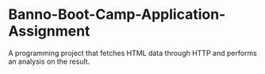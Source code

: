 # Banno-Boot-Camp-Application-Assignment
A programming project that fetches HTML data through HTTP and performs an analysis on the result.
